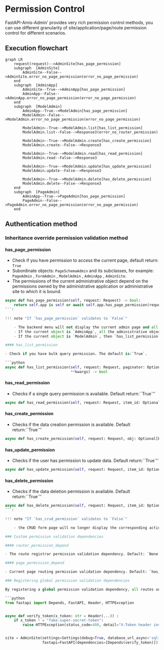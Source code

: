 # Permission Control

FastAPI-Amis-Admin' provides very rich permission control methods, you can use different granularity of site/application/page/route permission control for different scenarios.

## Execution flowchart

```mermaid
graph LR
    request(request)-->AdminSite[has_page_permission]
    subgraph  [AdminSite]
    	AdminSite--False-->AdminSite.error_no_page_permission(error_no_page_permission)
    end
    subgraph  [AdminApp]
		AdminSite--True-->AdminApp[has_page_permission]
		AdminApp--False-->AdminApp.error_no_page_permission(error_no_page_permission)
	end
	subgraph  [ModelAdmin]
		AdminApp--True-->ModelAdmin[has_page_permission]
        ModelAdmin--False-->ModelAdmin.error_no_page_permission(error_no_page_permission)

        ModelAdmin--True-->ModelAdmin.list[has_list_permission]
        ModelAdmin.list--False-->Response3(error_no_router_permission)

        ModelAdmin--True-->ModelAdmin.create[has_create_permission]
        ModelAdmin.create--False-->Response3

        ModelAdmin--True-->ModelAdmin.read[has_read_permission]
        ModelAdmin.read--False-->Response3

        ModelAdmin--True-->ModelAdmin.update[has_update_permission]
        ModelAdmin.update--False-->Response3

        ModelAdmin--True-->ModelAdmin.delete[has_delete_permission]
        ModelAdmin.delete--False-->Response3
	end
	subgraph  [PageAdmin]
		AdminApp--True-->PageAdmin[has_page_permission]
		PageAdmin--False-->PageAdmin.error_no_page_permission(error_no_page_permission)
	end
```

## Authentication method

### Inheritance override permission validation method

#### has_page_permission

- Check if you have permission to access the current page, default return: `True`
- Subordinate objects: `PageSchemaAdmin` and its subclasses, for example: `PageAdmin` , `FormAdmin` , `ModelAdmin` , `AdminApp` , `AdminSite`.
- The permissions of the current administrative object depend on the permissions owned by the administrative application or administrative site to which it is bound.

```python
async def has_page_permission(self, request: Request) -> bool:
    return self.app is self or await self.app.has_page_permission(request)
```!

!!! note "If `has_page_permission` validates to `False`"

	- The backend menu will not display the current admin page and all default routes under the current admin object will be disabled.
	- If the current object is `AdminApp`, all the administrative objects registered under the administrative application `has_page_permission` will return `False` by default.
	- If the current object is `ModelAdmin`, then `has_list_permission`, `has_read_permission`, `has_create_permission`, `has_update_permission`, `has_delete_ permission` all return `False` by default.

#### has_list_permission

- Check if you have bulk query permission. The default is:`True`.

```python
async def has_list_permission(self, request: Request, paginator: Optional[Paginator], filter: Optional[BaseModel],
                              **kwargs) -> bool
```

#### has_read_permission

- Checks if a single query permission is available. Default return:``True`''

```python
async def has_read_permission(self, request: Request, item_id: Optional[List[str]], **kwargs) -> bool
```

#### has_create_permission

- Checks if the data creation permission is available. Default return:``True`''

```python
async def has_create_permission(self, request: Request, obj: Optional[BaseModel], **kwargs) -> bool
```

#### has_update_permission

- Checks if the user has permission to update data. Default return:``True`''

```python
async def has_update_permission(self, request: Request, item_id: Optional[List[str]], obj: Optional[BaseModel], **kwargs) -> bool
```

#### has_delete_permission

- Checks if the data deletion permission is available. Default return:``True`''

```python
async def has_delete_permission(self, request: Request, item_id: Optional[List[str]], **kwargs) -> bool
```!

!!! note "If `has_crud_permission` validates to `False`"

	- the CRUD form page will no longer display the corresponding action buttons and the corresponding API routes will be disabled.

### Custom permission validation dependencies

#### router_permission_depend

- The route registrar permission validation dependency. Default: `None`.

#### page_permission_depend

- Current page routing permission validation dependency. Default: `has_page_permission`

### Registering global permission validation dependencies

By registering a global permission validation dependency, all routes under the `AdminSite` object will be required to pass the specified permission validation.

```python
from fastapi import Depends, FastAPI, Header, HTTPException


async def verify_token(x_token: str = Header(...)) :
    if x_token ! = "fake-super-secret-token":
        raise HTTPException(status_code=400, detail="X-Token header invalid")


site = AdminSite(settings=Settings(debug=True, database_url_async='sqlite+aiosqlite:///amisadmin.db'),
                 fastapi=FastAPI(dependencies=[Depends(verify_token)]))

```

